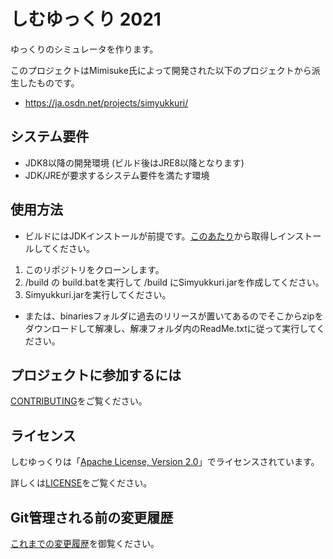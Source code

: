 しむゆっくり 2021
===

ゆっくりのシミュレータを作ります。

このプロジェクトはMimisuke氏によって開発された以下のプロジェクトから派生したものです。

* https://ja.osdn.net/projects/simyukkuri/

システム要件
---

* JDK8以降の開発環境 (ビルド後はJRE8以降となります)
* JDK/JREが要求するシステム要件を満たす環境

使用方法
---
* ビルドにはJDKインストールが前提です。[このあたり](https://adoptopenjdk.net/)から取得しインストールしてください。
1. このリポジトリをクローンします。
2. /build の build.batを実行して /build にSimyukkuri.jarを作成してください。
3. Simyukkuri.jarを実行してください。
* または、binariesフォルダに過去のリリースが置いてあるのでそこからzipをダウンロードして解凍し、解凍フォルダ内のReadMe.txtに従って実行してください。

プロジェクトに参加するには
---

[CONTRIBUTING](CONTRIBUTING.md)をご覧ください。

ライセンス
---

しむゆっくりは「[Apache License, Version 2.0](https://www.apache.org/licenses/LICENSE-2.0)」でライセンスされています。

詳しくは[LICENSE](LICENSE)をご覧ください。

Git管理される前の変更履歴
---

[これまでの変更履歴](CHANGELOG)を御覧ください。
